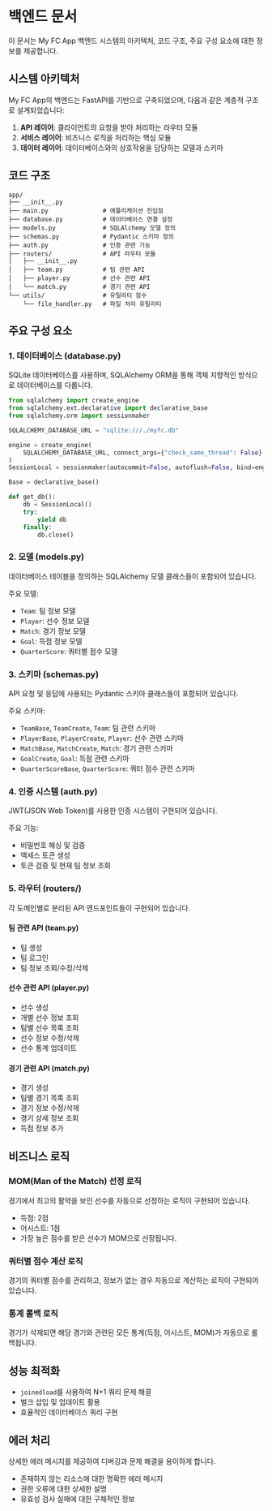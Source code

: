 # 백엔드 문서

이 문서는 My FC App 백엔드 시스템의 아키텍처, 코드 구조, 주요 구성 요소에 대한 정보를 제공합니다.

## 시스템 아키텍처

My FC App의 백엔드는 FastAPI를 기반으로 구축되었으며, 다음과 같은 계층적 구조로 설계되었습니다:

1. **API 레이어**: 클라이언트의 요청을 받아 처리하는 라우터 모듈
2. **서비스 레이어**: 비즈니스 로직을 처리하는 핵심 모듈
3. **데이터 레이어**: 데이터베이스와의 상호작용을 담당하는 모델과 스키마

## 코드 구조

```
app/
├── __init__.py
├── main.py               # 애플리케이션 진입점
├── database.py           # 데이터베이스 연결 설정
├── models.py             # SQLAlchemy 모델 정의
├── schemas.py            # Pydantic 스키마 정의
├── auth.py               # 인증 관련 기능
├── routers/              # API 라우터 모듈
│   ├── __init__.py
│   ├── team.py           # 팀 관련 API
│   ├── player.py         # 선수 관련 API
│   └── match.py          # 경기 관련 API
└── utils/                # 유틸리티 함수
    └── file_handler.py   # 파일 처리 유틸리티
```

## 주요 구성 요소

### 1. 데이터베이스 (database.py)

SQLite 데이터베이스를 사용하며, SQLAlchemy ORM을 통해 객체 지향적인 방식으로 데이터베이스를 다룹니다.

```python
from sqlalchemy import create_engine
from sqlalchemy.ext.declarative import declarative_base
from sqlalchemy.orm import sessionmaker

SQLALCHEMY_DATABASE_URL = "sqlite:///./myfc.db"

engine = create_engine(
    SQLALCHEMY_DATABASE_URL, connect_args={"check_same_thread": False}
)
SessionLocal = sessionmaker(autocommit=False, autoflush=False, bind=engine)

Base = declarative_base()

def get_db():
    db = SessionLocal()
    try:
        yield db
    finally:
        db.close()
```

### 2. 모델 (models.py)

데이터베이스 테이블을 정의하는 SQLAlchemy 모델 클래스들이 포함되어 있습니다.

주요 모델:
- `Team`: 팀 정보 모델
- `Player`: 선수 정보 모델
- `Match`: 경기 정보 모델
- `Goal`: 득점 정보 모델
- `QuarterScore`: 쿼터별 점수 모델

### 3. 스키마 (schemas.py)

API 요청 및 응답에 사용되는 Pydantic 스키마 클래스들이 포함되어 있습니다.

주요 스키마:
- `TeamBase`, `TeamCreate`, `Team`: 팀 관련 스키마
- `PlayerBase`, `PlayerCreate`, `Player`: 선수 관련 스키마
- `MatchBase`, `MatchCreate`, `Match`: 경기 관련 스키마
- `GoalCreate`, `Goal`: 득점 관련 스키마
- `QuarterScoreBase`, `QuarterScore`: 쿼터 점수 관련 스키마

### 4. 인증 시스템 (auth.py)

JWT(JSON Web Token)를 사용한 인증 시스템이 구현되어 있습니다.

주요 기능:
- 비밀번호 해싱 및 검증
- 액세스 토큰 생성
- 토큰 검증 및 현재 팀 정보 조회

### 5. 라우터 (routers/)

각 도메인별로 분리된 API 엔드포인트들이 구현되어 있습니다.

#### 팀 관련 API (team.py)
- 팀 생성
- 팀 로그인
- 팀 정보 조회/수정/삭제

#### 선수 관련 API (player.py)
- 선수 생성
- 개별 선수 정보 조회
- 팀별 선수 목록 조회
- 선수 정보 수정/삭제
- 선수 통계 업데이트

#### 경기 관련 API (match.py)
- 경기 생성
- 팀별 경기 목록 조회
- 경기 정보 수정/삭제
- 경기 상세 정보 조회
- 득점 정보 추가

## 비즈니스 로직

### MOM(Man of the Match) 선정 로직

경기에서 최고의 활약을 보인 선수를 자동으로 선정하는 로직이 구현되어 있습니다.

- 득점: 2점
- 어시스트: 1점
- 가장 높은 점수를 받은 선수가 MOM으로 선정됩니다.

### 쿼터별 점수 계산 로직

경기의 쿼터별 점수를 관리하고, 정보가 없는 경우 자동으로 계산하는 로직이 구현되어 있습니다.

### 통계 롤백 로직

경기가 삭제되면 해당 경기와 관련된 모든 통계(득점, 어시스트, MOM)가 자동으로 롤백됩니다.

## 성능 최적화

- `joinedload`를 사용하여 N+1 쿼리 문제 해결
- 벌크 삽입 및 업데이트 활용
- 효율적인 데이터베이스 쿼리 구현

## 에러 처리

상세한 에러 메시지를 제공하여 디버깅과 문제 해결을 용이하게 합니다.

- 존재하지 않는 리소스에 대한 명확한 에러 메시지
- 권한 오류에 대한 상세한 설명
- 유효성 검사 실패에 대한 구체적인 정보 